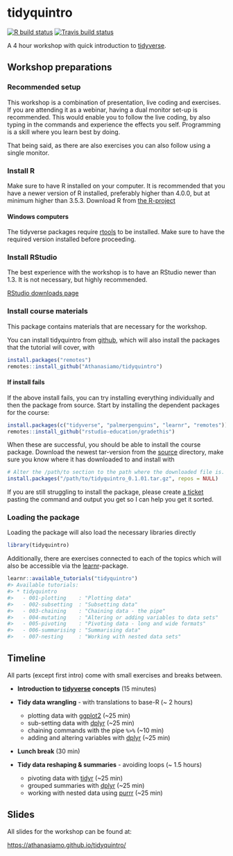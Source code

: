 
<!-- README.md is generated from README.Rmd. Please edit that file -->

# tidyquintro

<!-- badges: start -->

[![R build
status](https://github.com/Athanasiamo/tidyquintro/workflows/R-CMD-check/badge.svg)](https://github.com/Athanasiamo/tidyquintro/actions)
[![Travis build
status](https://travis-ci.com/Athanasiamo/tidyquintro.svg?branch=master)](https://travis-ci.com/Athanasiamo/tidyquintro)
<!-- badges: end -->

A 4 hour workshop with quick introduction to
[tidyverse](https://www.tidyverse.org/).

## Workshop preparations

### Recommended setup

This workshop is a combination of presentation, live coding and
exercises. If you are attending it as a webinar, having a dual monitor
set-up is recommended. This would enable you to follow the live coding,
by also typing in the commands and experience the effects you self.
Programming is a skill where you learn best by doing.

That being said, as there are also exercises you can also follow using a
single monitor.

### Install R

Make sure to have R installed on your computer. It is recommended that
you have a newer version of R installed, preferably higher than 4.0.0,
but at minimum higher than 3.5.3. Download R from [the
R-project](https://www.r-project.org/)

#### Windows computers

The tidyverse packages require
[rtools](https://cran.r-project.org/bin/windows/Rtools/) to be
installed. Make sure to have the required version installed before
proceeding.

### Install RStudio

The best experience with the workshop is to have an RStudio newer than
1.3. It is not necessary, but highly recommended.

[RStudio downloads
page](https://rstudio.com/products/rstudio/download/#download)

### Install course materials

This package contains materials that are necessary for the workshop.

You can install tidyquintro from
[github](https://github.com/Athanasiamo/tidyquintro), which will also
install the packages that the tutorial will cover, with

``` r
install.packages("remotes")
remotes::install_github("Athanasiamo/tidyquintro")
```

#### If install fails

If the above install fails, you can try installing everything
individually and then the package from source. Start by installing the
dependent packages for the course:

``` r
install.packages(c("tidyverse", "palmerpenguins", "learnr", "remotes"))
remotes::install_github("rstudio-education/gradethis")
```

When these are successful, you should be able to install the course
package. Download the newest tar-version from the [source](source/)
directory, make sure you know where it has downloaded to and install
with

``` r
# Alter the /path/to section to the path where the downloaded file is. 
install.packages("/path/to/tidyquintro_0.1.01.tar.gz", repos = NULL)
```

If you are still struggling to install the package, please create [a
ticket](https://github.com/Athanasiamo/tidyquintro/issues) pasting the
command and output you get so I can help you get it sorted.

### Loading the package

Loading the package will also load the necessary libraries directly

``` r
library(tidyquintro)
```

Additionally, there are exercises connected to each of the topics which
will also be accessible via the
[learnr](https://rstudio.github.io/learnr/)-package.

``` r
learnr::available_tutorials("tidyquintro")
#> Available tutorials:
#> * tidyquintro
#>   - 001-plotting    : "Plotting data"
#>   - 002-subsetting  : "Subsetting data"
#>   - 003-chaining    : "Chaining data - the pipe"
#>   - 004-mutating    : "Altering or adding variables to data sets"
#>   - 005-pivoting    : "Pivoting data - long and wide formats"
#>   - 006-summarising : "Summarising data"
#>   - 007-nesting     : "Working with nested data sets"
```

## Timeline

All parts (except first intro) come with small exercises and breaks
between.

  - **Introduction to [tidyverse](https://www.tidyverse.org/) concepts**
    (15 minutes)

  - **Tidy data wrangling** - with translations to base-R (\~ 2 hours)
    
      - plotting data with [ggplot2](https://ggplot2.tidyverse.org/)
        (\~25 min)
      - sub-setting data with [dplyr](https://dplyr.tidyverse.org/)
        (\~25 min)  
      - chaining commands with the pipe `%>%` (\~10 min)  
      - adding and altering variables with
        [dplyr](https://dplyr.tidyverse.org/) (\~25 min)

  - **Lunch break** (30 min)

  - **Tidy data reshaping & summaries** - avoiding loops (\~ 1.5 hours)
    
      - pivoting data with [tidyr](https://tidyr.tidyverse.org/) (\~25
        min)
      - grouped summaries with [dplyr](https://dplyr.tidyverse.org/)
        (\~25 min)  
      - working with nested data using
        [purrr](https://purrr.tidyverse.org/) (\~25 min)

## Slides

All slides for the workshop can be found at:

<https://athanasiamo.github.io/tidyquintro/>

